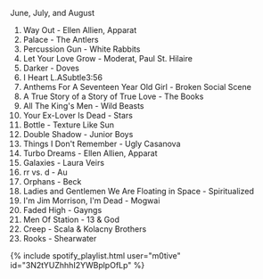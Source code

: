 ---
---

June, July, and August

   1. Way Out - Ellen Allien, Apparat
   2. Palace - The Antlers
   3. Percussion Gun - White Rabbits
   4. Let Your Love Grow - Moderat, Paul St. Hilaire
   5. Darker - Doves
   6. I Heart L.ASubtle3:56
   7. Anthems For A Seventeen Year Old Girl - Broken Social Scene
   8. A True Story of a Story of True Love - The Books
   9. All The King's Men - Wild Beasts
  10. Your Ex-Lover Is Dead - Stars
  11. Bottle - Texture Like Sun
  12. Double Shadow - Junior Boys
  13. Things I Don't Remember - Ugly Casanova
  14. Turbo Dreams - Ellen Allien, Apparat
  15. Galaxies - Laura Veirs
  16. rr vs. d - Au
  17. Orphans - Beck
  18. Ladies and Gentlemen We Are Floating in Space - Spiritualized
  19. I'm Jim Morrison, I'm Dead - Mogwai
  20. Faded High - Gayngs
  21. Men Of Station - 13 & God
  22. Creep - Scala & Kolacny Brothers
  23. Rooks - Shearwater

{% include spotify_playlist.html user="m0tive" id="3N2tYUZhhhI2YWBplpOfLp" %}
